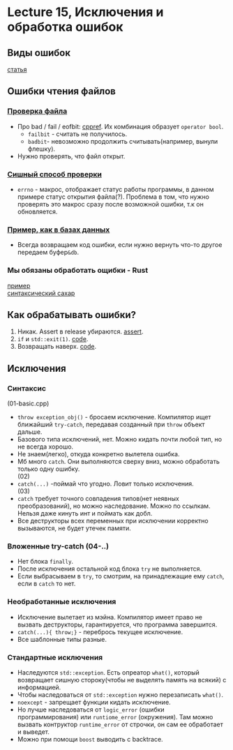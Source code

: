 # Lecture 15, Исключения и обработка ошибок

## Виды ошибок

[статья](../15-220117/01-ideology/README.md)

## Ошибки чтения файлов

### [Проверка файла](../15-220117/02-error-techniques/01-object-state-flag.cpp)

- Про bad / fail / eofbit: [cppref](https://en.cppreference.com/w/cpp/io/ios_base/iostate). Их комбинация
  образует `operator bool`.
    - `failbit` - считать не получилось.
    - `badbit`- невозможно продолжить считывать(например, вынули флешку).
- Нужно проверять, что файл открыт.

### [Сишный способ проверки](../15-220117/02-error-techniques/02-global-errno.cpp)

- `errno` - макрос, отображает статус работы программы, в данном примере статус открытия файла(?). Проблема в том, что
  нужно проверять это макрос сразу после возможной ошибки, т.к он обновляется.

### [Пример, как в базах данных](../15-220117/02-error-techniques/03-retval.cpp)

- Всегда возвращаем код ошибки, если нужно вернуть что-то другое передаем буфер`&db`.

### Мы обязаны обработать ощибки - Rust

[пример](../15-220117/02-error-techniques/04-either.rs)  
[синтаксический сахар](../15-220117/02-error-techniques/05-either-syntax-sugar.rs)

## Как обрабатывать ошибки?

1. Никак. Assert в release убираются. [assert](../15-220117/02-error-techniques/10-no-handling.cpp).
2. `if` и `std::exit(1)`. [code](../15-220117/02-error-techniques/11-handle-in-place.cpp).
3. Возвращать наверх. [code](../15-220117/02-error-techniques/12-propagate.cpp).

## Исключения

### Синтаксис

(01-basic.cpp)

- `throw exception_obj()` - бросаем исключение. Компилятор ищет ближайший `try-catch`, передавая созданный при `throw`
  объект дальше.
- Базового типа исключений, нет. Можно кидать почти любой тип, но не всегда хорошо.
- Не знаем(легко), откуда конкретно вылетела ошибка.
- Мб много `catch`. Они выполняются сверху вниз, можно обработать только одну ошибку.  
  (02)
- `catch(...)` -поймай что угодно. Ловит только исключения.  
  (03)
- `catch` требует точного совпадения типов(нет неявных преобразований), но можно наследование. Можно по ссылкам. Нельзя
  даже кинуть инт и поймать как добл.
- Все деструкторы всех переменных при исключении корректно вызываются, не будет утечек памяти.

### Вложенные try-catch (04-..)

- Нет блока `finally`.
- После исключения остальной код блока `try` не выполняется.
- Если выбрасываем в `try`, то смотрим, на принадлежащие ему `catch`, если в `catch` то нет.

### Необработанные исключения

- Исключение вылетает из мэйна. Компилятор имеет право не вызвать деструкторы, гарантируется, что программа завершится.
- `catch(...){ throw;}` - перебрось текущее исключение.
- Все шаблонные типы разные.

### Стандартные исключения

- Наследуются `std::exception`. Есть опреатор `what()`, который возвращает сишную стороку(чтобы не выделять память на
  всякий) с информацией.
- Чтобы наследоваться от `std::exception` нужно перезаписать `what()`.
- `noexcept` - запрещает функции кидать исключение.
- Но лучше наследоваться от `logic_error` (ошибки программирования) или `runtiome_error` (окружения). Там можно вызвать
  контруктор `runtime_error` от строчки, он сам ее обработает и выведет.
- Можно при помощи `boost` выводить с backtrace.